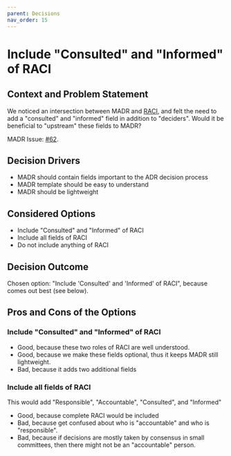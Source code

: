 ```yaml
---
parent: Decisions
nav_order: 15
---
```

# Include "Consulted" and "Informed" of RACI

## Context and Problem Statement

We noticed an intersection between MADR and [RACI](https://en.wikipedia.org/wiki/Responsibility_assignment_matrix), and felt the need to add a "consulted" and "informed" field in addition to "deciders".
Would it be beneficial to "upstream" these fields to MADR?

MADR Issue: [#62](https://github.com/adr/madr/issues/62).

## Decision Drivers

* MADR should contain fields important to the ADR decision process
* MADR template should be easy to understand
* MADR should be lightweight

## Considered Options

* Include "Consulted" and "Informed" of RACI
* Include all fields of RACI
* Do not include anything of RACI

## Decision Outcome

Chosen option: "Include 'Consulted' and 'Informed' of RACI", because comes out best (see below).

## Pros and Cons of the Options

### Include "Consulted" and "Informed" of RACI

* Good, because these two roles of RACI are well understood.
* Good, because we make these fields optional, thus it keeps MADR still lightweight.
* Bad, because it adds two additional fields

### Include all fields of RACI

This would add "Responsible", "Accountable", "Consulted", and "Informed"

* Good, because complete RACI would be included
* Bad, because get confused about who is "accountable" and who is "responsible".
* Bad, because if decisions are mostly taken by consensus in small committees, then there might not be an "accountable" person.
